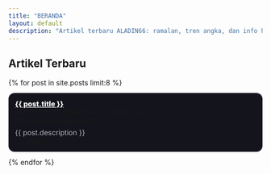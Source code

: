 ```yaml
---
title: "BERANDA"
layout: default
description: "Artikel terbaru ALADIN66: ramalan, tren angka, dan info hiburan digital."
---
```


<div class="post">
  <h2>Artikel Terbaru</h2>
  <ul style="list-style:none; padding:0; margin:12px 0">
    {% for post in site.posts limit:8 %}
      <li style="margin:12px 0; padding:12px; border:1px solid rgba(255,255,255,.08); border-radius:12px; background:#14141c">
        <a href="{{ post.url | relative_url }}" style="font-weight:800; color:#fff">{{ post.title }}</a>
        <div class="meta">Terbit: {{ post.date | date: "%d %b %Y" }}</div>
        {% if post.description %}<p style="margin:6px 0 0; color:#b6b6c3">{{ post.description }}</p>{% endif %}
      </li>
    {% endfor %}
  </ul>
</div>
